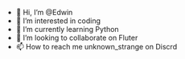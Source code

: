 - 👋 Hi, I’m @Edwin
- 👀 I’m interested in coding
- 🌱 I’m currently learning Python
- 💞️ I’m looking to collaborate on Fluter
- 📫 How to reach me unknown_strange on Discrd

<!---
Unknown-strange/Unknown-strange is a ✨ special ✨ repository because its `README.md` (this file) appears on your GitHub profile.
You can click the Preview link to take a look at your changes.
--->
